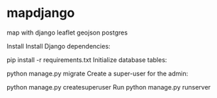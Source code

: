 # mapdjango
map with django leaflet geojson postgres

Install
Install Django dependencies:

pip install -r requirements.txt
Initialize database tables:

python manage.py migrate
Create a super-user for the admin:

python manage.py createsuperuser
Run
python manage.py runserver
